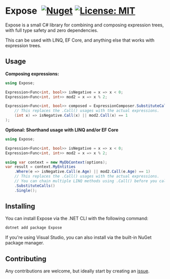# Expose&nbsp; [![Nuget](https://img.shields.io/nuget/v/Expose)](https://www.nuget.org/packages/Expose) [![License: MIT](https://img.shields.io/badge/License-MIT-yellow.svg)](https://opensource.org/licenses/MIT)

Expose is a small C# library for combining and composing expression trees, with full type safety and zero dependencies.

This can be used with LINQ, EF Core, and anything else that works with expression trees.

## Usage

**Composing expressions:**

```cs
using Expose;

Expression<Func<int, bool>> isNegative = x => x < 0;
Expression<Func<int, int>> mod2 = x => x % 2;

Expression<Func<int, bool>> composed = ExpressionComposer.SubstituteCalls(
    // This replaces the .Call() usages with the actual expressions.
    (int x) => isNegative.Call(x) || mod2.Call(x) == 1
);
```

**Optional: Shorthand usage with LINQ and/or EF Core**

```cs
using Expose;

Expression<Func<int, bool>> isNegative = x => x < 0;
Expression<Func<int, int>> mod2 = x => x % 2;

using var context = new MyDbContext(options);
var result = context.MyEntities
    .Where(e => isNegative.Call(e.Age) || mod2.Call(e.Age) == 1)
    // This replaces the .Call() usages with the actual expressions.
    // You can chain multiple LINQ methods using .Call() before you call .SubstituteCalls().
    .SubstituteCalls()
    .Single();
```

## Installing

You can install Expose via the .NET CLI with the following command:

```sh
dotnet add package Expose
```

If you're using Visual Studio, you can also install via the built-in NuGet package manager.

## Contributing

Any contributions are welcome, but ideally start by creating an [issue](https://github.com/Jcparkyn/expose/issues).
